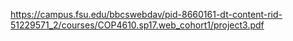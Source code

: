 

https://campus.fsu.edu/bbcswebdav/pid-8660161-dt-content-rid-51229571_2/courses/COP4610.sp17.web_cohort1/project3.pdf
